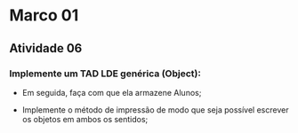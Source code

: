 # Marco 01
## Atividade 06

### Implemente um TAD LDE genérica (Object):

- Em seguida, faça com que ela armazene Alunos;

- Implemente o método de impressão de modo que seja possível escrever os objetos em ambos os sentidos;